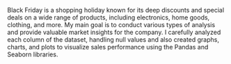 Black Friday is a shopping holiday known for its deep discounts and special deals on a wide range
of products, including electronics, home goods, clothing, and more. 
My main goal is to conduct various types of analysis and provide valuable market insights for the company. 
I carefully analyzed each column of the dataset, handling null values and also created graphs, charts, and plots
to visualize sales performance using the Pandas and Seaborn libraries.

